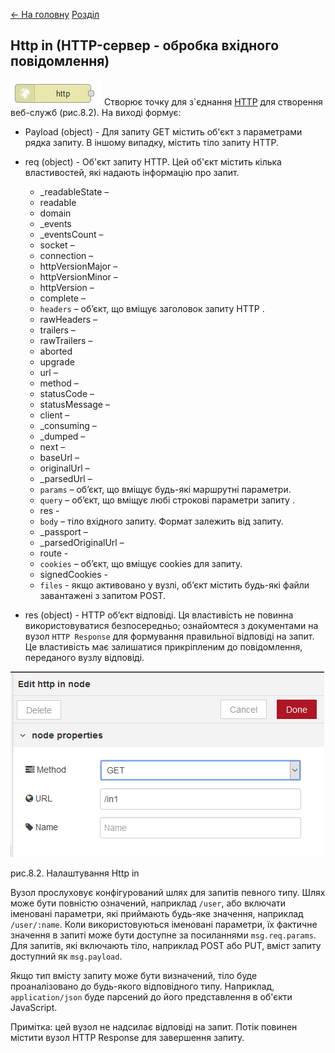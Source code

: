 [<- На головну](../)  [Розділ](README.md)

## Http in (HTTP-сервер - обробка вхідного повідомлення)

![img](media/http_in.png) Створює точку для з`єднання  [HTTP](https://uk.wikipedia.org/wiki/HTTP) для створення веб-служб (рис.8.2). На виході формує:

- Payload (object) - Для запиту GET містить об'єкт з параметрами рядка     запиту. В іншому випадку, містить тіло запиту HTTP.
- req (object) - Об'єкт запиту HTTP. Цей об'єкт містить кілька     властивостей, які надають інформацію про запит. 

  - _readableState – 
  - readable
  - domain
  - _events
  - _eventsCount – 
  - socket –
  - connection – 
  - httpVersionMajor –
  - httpVersionMinor – 
  - httpVersion –
  - complete –
  - `headers` – об’єкт, що вміщує заголовок запиту HTTP .
  - rawHeaders – 
  - trailers – 
  - rawTrailers – 
  - aborted
  - upgrade
  - url –
  - method – 
  - statusCode – 
  - statusMessage – 
  - client – 
  - _consuming –
  - _dumped –
  - next –
  - baseUrl –
  - originalUrl – 
  - _parsedUrl –
  - `params` – об’єкт, що вміщує будь-які маршрутні параметри. 
  - `query` – об’єкт, що вміщує любі строкові параметри запиту .
  - res - 
  - `body` – тіло вхідного запиту. Формат залежить від запиту. 
  - _passport –
  - _parsedOriginalUrl – 
  - route - 
  - `cookies` – об’єкт, що вміщує cookies для запиту.
  - signedCookies - 
  - `files` - якщо активовано у вузлі, об’єкт містить будь-які файли завантажені з запитом POST.

- res (object)     - HTTP об’єкт відповіді. Ця властивість не повинна     використовуватися безпосередньо; ознайомтеся з документами на вузол `HTTP Response` для формування     правильної відповіді на запит. Це властивість має залишатися прикріпленим     до повідомлення, переданого вузлу відповіді.

![img](media/8_2.png)

рис.8.2. Налаштування Http in

Вузол прослуховує конфігурований шлях для запитів певного типу. Шлях може бути повністю означений, наприклад `/user`, або включати іменовані параметри, які приймають будь-яке значення, наприклад `/user/:name`. Коли використовуються іменовані параметри, їх фактичне значення в запиті може бути доступне за посиланнями `msg.req.params`.
 Для запитів, які включають тіло, наприклад POST або PUT, вміст запиту доступний як `msg.payload`.

Якщо тип вмісту запиту може бути визначений, тіло буде проаналізовано до будь-якого відповідного типу. Наприклад, `application/json` буде парсений до його представлення в об'єкти JavaScript.

Примітка: цей вузол не надсилає відповіді на запит. Потік повинен містити вузол HTTP Response для завершення запиту.